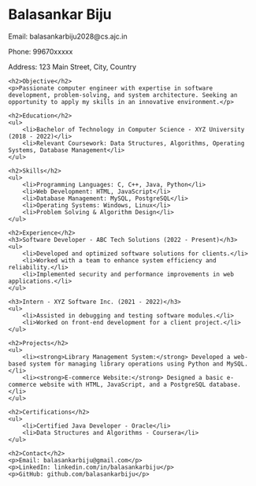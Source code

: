 <!DOCTYPE html>
<html>
<head>
    <title>Resume - Computer Engineer</title>
</head>
<body>
    <h1>Balasankar Biju</h1>
    <p>Email: balasankarbiju2028@cs.ajc.in</p>
    <p>Phone: 99670xxxxx</p>
    <p>Address: 123 Main Street, City, Country</p>
    
    <h2>Objective</h2>
    <p>Passionate computer engineer with expertise in software development, problem-solving, and system architecture. Seeking an opportunity to apply my skills in an innovative environment.</p>
    
    <h2>Education</h2>
    <ul>
        <li>Bachelor of Technology in Computer Science - XYZ University (2018 - 2022)</li>
        <li>Relevant Coursework: Data Structures, Algorithms, Operating Systems, Database Management</li>
    </ul>
    
    <h2>Skills</h2>
    <ul>
        <li>Programming Languages: C, C++, Java, Python</li>
        <li>Web Development: HTML, JavaScript</li>
        <li>Database Management: MySQL, PostgreSQL</li>
        <li>Operating Systems: Windows, Linux</li>
        <li>Problem Solving & Algorithm Design</li>
    </ul>
    
    <h2>Experience</h2>
    <h3>Software Developer - ABC Tech Solutions (2022 - Present)</h3>
    <ul>
        <li>Developed and optimized software solutions for clients.</li>
        <li>Worked with a team to enhance system efficiency and reliability.</li>
        <li>Implemented security and performance improvements in web applications.</li>
    </ul>
    
    <h3>Intern - XYZ Software Inc. (2021 - 2022)</h3>
    <ul>
        <li>Assisted in debugging and testing software modules.</li>
        <li>Worked on front-end development for a client project.</li>
    </ul>
    
    <h2>Projects</h2>
    <ul>
        <li><strong>Library Management System:</strong> Developed a web-based system for managing library operations using Python and MySQL.</li>
        <li><strong>E-commerce Website:</strong> Designed a basic e-commerce website with HTML, JavaScript, and a PostgreSQL database.</li>
    </ul>
    
    <h2>Certifications</h2>
    <ul>
        <li>Certified Java Developer - Oracle</li>
        <li>Data Structures and Algorithms - Coursera</li>
    </ul>
    
    <h2>Contact</h2>
    <p>Email: balasankarbiju@gmail.com</p>
    <p>LinkedIn: linkedin.com/in/balasankarbiju</p>
    <p>GitHub: github.com/balasankarbiju</p>
</body>
</html>
